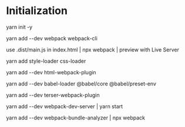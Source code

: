 # Initialization

yarn init -y

yarn add --dev webpack webpack-cli

use .dist/main.js in index.html | npx webpack | preview with Live Server

yarn add style-loader css-loader

yarn add --dev html-webpack-plugin

yarn add --dev babel-loader @babel/core @babel/preset-env

yarn add --dev terser-webpack-plugin

yarn add --dev webpack-dev-server | yarn start

yarn add --dev webpack-bundle-analyzer | npx webpack
